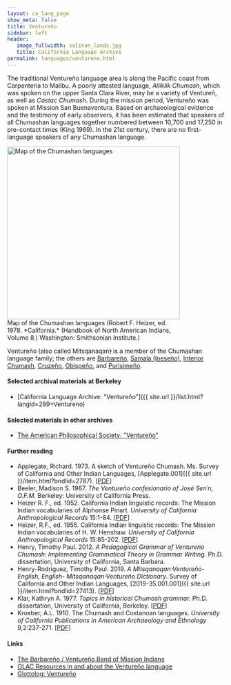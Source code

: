 ```yaml
---
layout: ca_lang_page
show_meta: false
title: Ventureño
sidebar: left
header:
   image_fullwidth: salinan_lands.jpg
   title: California Language Archive
permalink: languages/ventureno.html
---
```


The traditional Ventureño language area is along the Pacific coast from Carpenteria to Malibu. A poorly attested language, *Alliklik Chumash*, which was spoken on the upper Santa Clara River, may be a variety of Ventureñ, as well as *Castac Chumash*. During the mission period, Ventureño was spoken at Mission San Buenaventura. Based on archaeological evidence and the testimony of early observers, it has been estimated that speakers of all Chumashan languages together numbered between 10,700 and 17,250 in pre-contact times (King 1969). In the 21st century, there are no first-language speakers of any Chumashan language.

<div class="image fit right" style="width: 400px;">
<a href="https://berkeley.box.com/v/chumashan-languages-map"><img alt="Map of the Chumashan languages" src="{{ site.urlimg }}chumashan-languages-map-small.jpg" width="400px"/></a>
<div class="caption">
Map of the Chumashan languages (Robert F. Heizer, ed. 1978. *California.* (Handbook of North American Indians, Volume 8.) Washington: Smithsonian Institute.)
</div>
</div>

Ventureño (also called Mitsqanaqan̓) is a member of the Chumashan language family; the others are [Barbareño](barbareno.html), [Samala (Ineseño)](ineseno.html), [Interior Chumash](interior-chumash.html), [Cruzeño](island-chumash.html), [Obispeño](obispeno.html), and [Purisimeño](purisimeno.html).

#### Selected archival materials at Berkeley

* [California Language Archive: "Ventureño"]({{ site.url }}/list.html?langid=289=Ventureno)

#### Selected materials in other archives

* [The American Philosophical Society: "Ventureño"](https://indigenousguide.amphilsoc.org/search?f%5B0%5D=guide_language_content_title%3AVenture%C3%B1o)

#### Further reading

* Applegate, Richard. 1973. A sketch of Ventureño Chumash. Ms. Survey of California and Other Indian Languages, [Applegate.001]({{ site.url }}/item.html?bndlid=2787). [[PDF](https://berkeley.box.com/v/applegate-001)]
* Beeler, Madison S. 1967. *The Ventureño confesionario of José Sen´n, O.F.M.* Berkeley: University of California Press.
* Heizer R. F., ed. 1952. California Indian linguistic records: The Mission Indian vocabularies of Alphonse Pinart. *University of California Anthropological Records* 15:1-84. [[PDF](http://digitalassets.lib.berkeley.edu/anthpubs/ucb/text/ucar015-001.pdf)]
* Heizer, R.F., ed. 1955. California Indian linguistic records: The Mission Indian vocabularies of H. W. Henshaw. *University of California Anthropological Records* 15:85-202. [[PDF](http://digitalassets.lib.berkeley.edu/anthpubs/ucb/text/ucar015-002.pdf)]
* Henry, Timothy Paul. 2012. *A Pedagogical Grammar of Ventureno Chumash: Implementing Grammatical Theory in Grammar Writing.* Ph.D. dissertation, University of California, Santa Barbara.
* Henry-Rodriguez, Timothy Paul. 2019. *A Mitsqanaqan̓ Ventureño-English, English- Mitsqanaqan̓ Ventureño Dictionary.* Survey of California and Other Indian Languages, [2019-35.001.001]({{ site.url }}/item.html?bndlid=27413). [[PDF](https://berkeley.app.box.com/s/j9nhmooog84k2tfful4qto528at7e0vn/file/546339675525)]
* Klar, Kathryn A. 1977. *Topics in historical Chumash grammar.* Ph.D. dissertation, University of California, Berkeley. [[PDF](https://escholarship.org/uc/item/31t2k96m)]
* Kroeber, A.L. 1910. The Chumash and Costanoan languages. *University of California Publications in American Archaeology and Ethnology* 9,2:237-271. [[PDF](https://digitalassets.lib.berkeley.edu/anthpubs/ucb/text/ucp009-004.pdf)]

#### Links

* [The Barbareño / Ventureño Band of Mission Indians](https://www.bvbmi.com/)
* [OLAC Resources in and about the Ventureño language](http://www.language-archives.org/language/veo)
* [Glottolog: Ventureño](https://glottolog.org/resource/languoid/id/vent1242)

